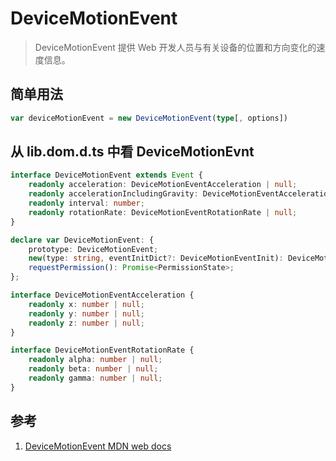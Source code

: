 # DeviceMotionEvent

>DeviceMotionEvent 提供 Web 开发人员与有关设备的位置和方向变化的速度信息。

## 简单用法

```ts
var deviceMotionEvent = new DeviceMotionEvent(type[, options])
```

## 从  lib.dom.d.ts 中看 DeviceMotionEvnt

```ts
interface DeviceMotionEvent extends Event {
    readonly acceleration: DeviceMotionEventAcceleration | null;
    readonly accelerationIncludingGravity: DeviceMotionEventAcceleration | null;
    readonly interval: number;
    readonly rotationRate: DeviceMotionEventRotationRate | null;
}

declare var DeviceMotionEvent: {
    prototype: DeviceMotionEvent;
    new(type: string, eventInitDict?: DeviceMotionEventInit): DeviceMotionEvent;
    requestPermission(): Promise<PermissionState>;
};

interface DeviceMotionEventAcceleration {
    readonly x: number | null;
    readonly y: number | null;
    readonly z: number | null;
}

interface DeviceMotionEventRotationRate {
    readonly alpha: number | null;
    readonly beta: number | null;
    readonly gamma: number | null;
}
```

## 参考

1. [DeviceMotionEvent MDN web docs](https://developer.mozilla.org/en-US/docs/Web/API/DeviceMotionEvent)
